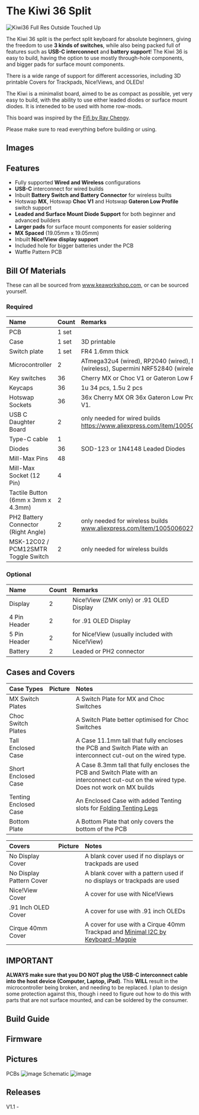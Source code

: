 # The Kiwi 36 Split

![Kiwi36 Full Res Outside Touched Up](https://github.com/user-attachments/assets/b3767477-0a5a-48e6-8ac1-671d68c05dcf)

The Kiwi 36 split is the perfect split keyboard for absolute beginners, giving the freedom to use **3 kinds of switches**, while also being packed full of features such as **USB-C interconnect** and **battery support**!
The Kiwi 36 is easy to build, having the option to use mostly through-hole components, and bigger pads for surface mount components. 

There is a wide range of support for different accessories, including 3D printable Covers for Trackpads, Nice!Views, and OLEDs!

The Kiwi is a minimalist board, aimed to be as compact as possible, yet very easy to build, with the ability to use either leaded diodes or surface mount diodes.
It is inteneded to be used with home row-mods.

This board was inspired by the [Fifi by Ray Chengy](https://github.com/raychengy/fifi_split_keeb).

Please make sure to read everything before building or using.

## Images

## Features
- Fully supported **Wired and Wireless** configurations
- **USB-C** interconnect for wired builds
- Inbuilt **Battery Switch and Battery Connector** for wireless builts
- Hotswap **MX**, Hotswap **Choc V1** and Hotswap **Gateron Low Profile** switch support
- **Leaded and Surface Mount Diode Support** for both beginner and advanced builders
- **Larger pads** for surface mount components for easier soldering
- **MX Spaced** (19.05mm x 19.05mm)
- Inbuilt **Nice!View display support**
- Included hole for bigger batteries under the PCB
- Waffle Pattern PCB

## Bill Of Materials

These can all be sourced from www.keaworkshop.com, or can be sourced yourself. 

### Required

| Name                                  | Count   | Remarks                                                                                     |
|:--------------------------------------|:--------|:--------------------------------------------------------------------------------------------|
| PCB                                   | 1 set   |                                                                                             |
| Case                                  | 1 set   | 3D printable                                                                                |
| Switch plate                          | 1 set   | FR4 1.6mm thick                                                                             |
| Microcontroller                       | 2       | ATmega32u4 (wired), RP2040 (wired), Nice!Nano V2 (wireless), Supermini NRF52840 (wireless)  |
| Key switches                          | 36      | Cherry MX or Choc V1 or Gateron Low Profile                                                 |
| Keycaps                               | 36      | 1u 34 pcs, 1.5u 2 pcs                                                                       |
| Hotswap Sockets                       | 36      | 36x Cherry MX OR 36x Gateron Low Profile, and 36x Choc V1.                                  |
| USB C Daughter Board                  | 2       | only needed for wired builds https://www.aliexpress.com/item/1005005187678366.html          |
| Type-C cable                          | 1       |                                                                                             |
| Diodes                                | 36      | SOD-123 or 1N4148 Leaded Diodes                                                             |
| Mill-Max Pins                         | 48      |                                                                                             |
| Mill-Max Socket (12 Pin)              | 4       |                                                                                             |
| Tactile Button (6mm x 3mm x 4.3mm)    | 2       |                                                                                             |
| PH2 Battery Connector (Right Angle)   | 2       |  only needed for wireless builds www.aliexpress.com/item/1005006027334406.html              |
| MSK-12C02 / PCM12SMTR Toggle Switch   | 2       |  only needed for wireless builds                                                            |

### Optional

| Name                          | Count   | Remarks                                                               |
|:------------------------------|:--------|:----------------------------------------------------------------------|
| Display                       | 2       | Nice!View (ZMK only) or .91 OLED Display                              |
| 4 Pin Header                  | 2       | for .91 OLED Display                                                  |
| 5 Pin Header                  | 2       | for Nice!View (usually included with Nice!View)                       |
| Battery                       | 2       | Leaded or PH2 connector                                               |

## Cases and Covers

| Case Types                   | Picture | Notes                                                                                                                                             |
|:-----------------------------|:--------|:--------------------------------------------------------------------------------------------------------------------------------------------------|
| MX Switch Plates             |         | A Switch Plate for MX and Choc Switches                                                                                                           |
| Choc Switch Plates           |         | A Switch Plate better optimised for Choc Switches                                                                                                 |
| Tall  Enclosed Case          |         | A Case 11.1mm tall that fully encloses the PCB and Switch Plate with an interconnect cut-out on the wired type.                                   |
| Short Enclosed Case          |         | A Case 8.3mm tall that fully encloses the PCB and Switch Plate with an interconnect cut-out on the wired type. Does not work on MX builds         |
| Tenting Enclosed Case        |         | An Enclosed Case with added Tenting slots for [Folding Tenting Legs](https://www.keaworkshop.com/category/components/product/case-tenting-legs)   |
| Bottom Plate                 |         | A Bottom Plate that only covers the bottom of the PCB                                                                                             |


| Covers                       | Picture | Notes                                                                                                                                        |
|:-----------------------------|:--------|:---------------------------------------------------------------------------------------------------------------------------------------------|
| No Display Cover             |         | A blank cover used if no displays or trackpads are used                                                                                      |
| No Display Pattern Cover     |         | A blank cover with a pattern used if no displays or trackpads are used                                                                       |
| Nice!View Cover              |         | A cover for use with Nice!Views                                                                                                              |
| .91 Inch OLED Cover          |         | A cover for use with .91 inch OLEDs                                                                                                          |
| Cirque 40mm Cover            |         | A cover for use with a Cirque 40mm Trackpad and [Minimal I2C by Keyboard-Magpie](https://github.com/keyboard-magpie/minimal-fpc-i2c-pcb)     |


## IMPORTANT

**ALWAYS make sure that you DO NOT plug the USB-C interconnect cable into the host device (Computer, Laptop, iPad)**. This **WILL** result in the microcontroller being broken, and needing to be replaced.
I plan to design some protection against this, though i need to figure out how to do this with parts that are not surface mounted, and can be soldered by the consumer.

## Build Guide

## Firmware

## Pictures

PCBs
![image](https://github.com/user-attachments/assets/42b4ee55-afd8-48ba-817e-26e9f39e5572)
Schematic
![image](https://github.com/user-attachments/assets/f8483d3e-f5d2-4615-abce-0e77aa9b9c7d)

## Releases

V1.1 - 
